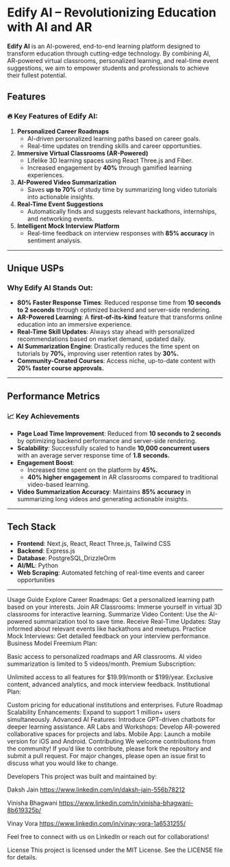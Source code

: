 # **Edify AI – Revolutionizing Education with AI and AR**  

**Edify AI** is an AI-powered, end-to-end learning platform designed to transform education through cutting-edge technology. By combining AI, AR-powered virtual classrooms, personalized learning, and real-time event suggestions, we aim to empower students and professionals to achieve their fullest potential.

## **Features**  
### 🔥 Key Features of Edify AI:  
1. **Personalized Career Roadmaps**  
   - AI-driven personalized learning paths based on career goals.  
   - Real-time updates on trending skills and career opportunities.  
2. **Immersive Virtual Classrooms (AR-Powered)**  
   - Lifelike 3D learning spaces using React Three.js and Fiber.  
   - Increased engagement by **40%** through gamified learning experiences.  
3. **AI-Powered Video Summarization**  
   - Saves **up to 70%** of study time by summarizing long video tutorials into actionable insights.  
4. **Real-Time Event Suggestions**  
   - Automatically finds and suggests relevant hackathons, internships, and networking events.  
5. **Intelligent Mock Interview Platform**  
   - Real-time feedback on interview responses with **85% accuracy** in sentiment analysis.  

---

## **Unique USPs**  
### Why Edify AI Stands Out:  
- **80% Faster Response Times**: Reduced response time from **10 seconds to 2 seconds** through optimized backend and server-side rendering.  
- **AR-Powered Learning**: A **first-of-its-kind** feature that transforms online education into an immersive experience.  
- **Real-Time Skill Updates**: Always stay ahead with personalized recommendations based on market demand, updated daily.  
- **AI Summarization Engine**: Drastically reduces the time spent on tutorials by **70%,** improving user retention rates by **30%.**  
- **Community-Created Courses**: Access niche, up-to-date content with **20% faster course approvals.**  

---

## **Performance Metrics**  
### 📈 Key Achievements  
- **Page Load Time Improvement**: Reduced from **10 seconds to 2 seconds** by optimizing backend performance and server-side rendering.  
- **Scalability**: Successfully scaled to handle **10,000 concurrent users** with an average server response time of **1.8 seconds.**  
- **Engagement Boost**:  
  - Increased time spent on the platform by **45%.**  
  - **40% higher engagement** in AR classrooms compared to traditional video-based learning.  
- **Video Summarization Accuracy**: Maintains **85% accuracy** in summarizing long videos and generating actionable insights.  

---

## **Tech Stack**  
- **Frontend**: Next.js, React, React Three.js, Tailwind CSS  
- **Backend**: Express.js  
- **Database**: PostgreSQL,DrizzleOrm  
- **AI/ML**: Python 
- **Web Scraping**: Automated fetching of real-time events and career opportunities  
---

Usage Guide
Explore Career Roadmaps: Get a personalized learning path based on your interests.
Join AR Classrooms: Immerse yourself in virtual 3D classrooms for interactive learning.
Summarize Video Content: Use the AI-powered summarization tool to save time.
Receive Real-Time Updates: Stay informed about relevant events like hackathons and meetups.
Practice Mock Interviews: Get detailed feedback on your interview performance.
Business Model
Freemium Plan:

Basic access to personalized roadmaps and AR classrooms.
AI video summarization is limited to 5 videos/month.
Premium Subscription:

Unlimited access to all features for $19.99/month or $199/year.
Exclusive content, advanced analytics, and mock interview feedback.
Institutional Plan:

Custom pricing for educational institutions and enterprises.
Future Roadmap
Scalability Enhancements: Expand to support 1 million+ users simultaneously.
Advanced AI Features: Introduce GPT-driven chatbots for deeper learning assistance.
AR Labs and Workshops: Develop AR-powered collaborative spaces for projects and labs.
Mobile App: Launch a mobile version for iOS and Android.
Contributing
We welcome contributions from the community! If you’d like to contribute, please fork the repository and submit a pull request. For major changes, please open an issue first to discuss what you would like to change.

Developers
This project was built and maintained by:


Daksh Jain
 https://www.linkedin.com/in/daksh-jain-556b78212

Vinisha Bhagwani
 https://www.linkedin.com/in/vinisha-bhagwani-8b619325b/

Vinay Vora
 https://www.linkedin.com/in/vinay-vora-1a6531255/

Feel free to connect with us on LinkedIn or reach out for collaborations!

License
This project is licensed under the MIT License. See the LICENSE file for details.
